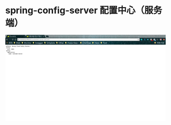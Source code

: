 # spring-config-server 配置中心（服务端）

![spring-config-server](src/main/resources/image/image.jpg  "配置中心（服务端）")